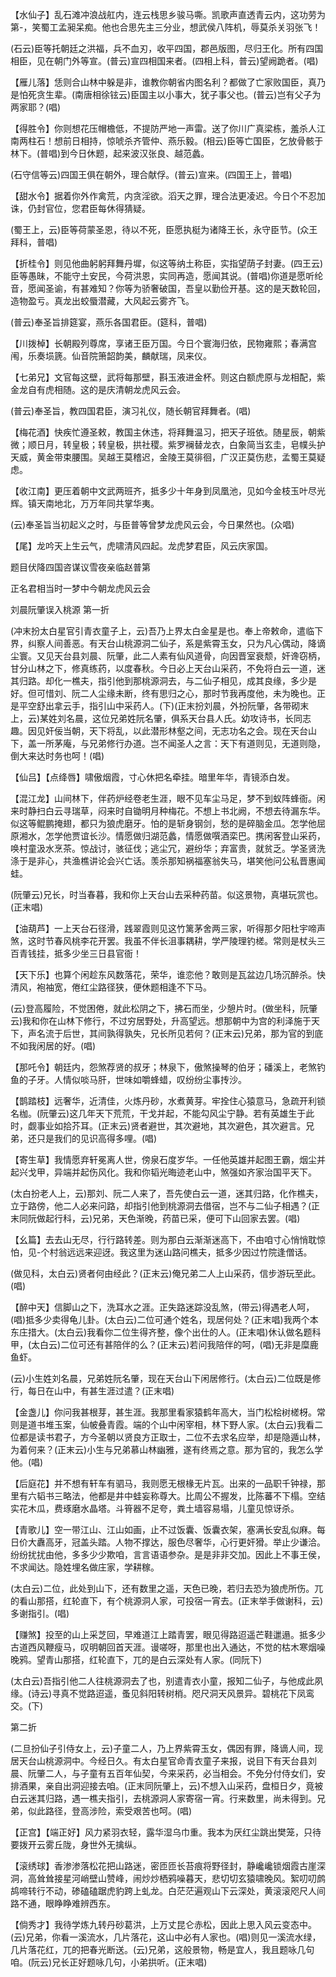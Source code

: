 <!-- { "loadSidebar": true } -->
【水仙子】乱石滩冲浪战舡内，连云栈思乡骏马嘶。凯歌声直透青云内，这功劳为第-，笑蜀工孟昶呆痴。他也合思先主三分业，想武侯八阵机，辱莫杀关羽张飞！

(石云)臣等托朝廷之洪福，兵不血刃，收平四国，郡邑版图，尽归王化。所有四国相臣，见在朝门外等宣。(普云)宣四相国来者。(四相上科，普云)望阙跪者。(唱)

【雁儿落】恁则合山林中躲是非，谁教你朝省内图名利？都做了亡家败国臣，真乃是怕死贪生辈。(南唐相徐铉云)臣国主以小事大，犹子事父也。(普云)岂有父子为两家耶？(唱)

【得胜令】你则想花压帽檐低，不提防严地一声雷。送了你川广真梁栋，羞杀人江南两柱石！想前日相持，惊唬杀齐管仲、燕乐毅。(相云)臣等亡国臣，乞放骨骸于林下。(普唱)到今日休题，起来波汉张良、越范蠡。

(石守信等云)四国王俱在朝外，理合献俘。(普云)宣来。(四国王上，普唱)

【甜水令】据着你外作禽荒，内贪淫欲。滔天之罪，理合法更凌迟。今日个不忍加诛，仍封官位，您君臣每休得猜疑。

(蜀王上，云)臣等荷蒙圣恩，待以不死，臣愿执梃为诸降王长，永守臣节。(众王拜科，普唱)

【折桂令】则见他曲躬躬拜舞丹墀，似这等纳土称臣，实指望荫子封妻。(四王云)臣等愚昧，不能守土安民，今荷洪恩，实同再造，愿闻其说。(普唱)你道是愿听纶音，愿闻圣谕，有甚难知？你等为骄奢破国，吾皇以勤俭开基。这的是天数轮回，造物盈亏。真龙出蛟蜃潜藏，大风起云雾齐飞。

(普云)奉圣旨排筵宴，燕乐各国君臣。(筵科，普唱)

【川拨棹】长朝殿列尊席，享诸王臣万国。今日个寰海归依，民物雍熙；春满宫闱，乐奏埙篪。仙音院箫韶韵美，麟献瑞，凤来仪。

【七弟兄】文官每这壁，武将每那壁，斟玉液进金杯。则这白额虎原与龙相配，紫金龙自有虎相随。这的是庆清朝龙虎风云会。

(普云)奉圣旨，教四国君臣，演习礼仪，随长朝官拜舞者。(唱)

【梅花酒】快疾忙遵圣敕，教国主休违，将拜舞温习，把天子班依。随星辰，朝紫微；顺日月，转皇极；转皇极，拱社稷。紫罗襕替龙衣，白象简当玄圭，皂幞头护天威，黄金带束腰围。吴越王莫稽迟，金陵王莫徘徊，广汉正莫伤悲，孟蜀王莫疑虑。

【收江南】更压着朝中文武两班齐，抵多少十年身到凤凰池，见如今金枝玉叶尽光辉。镇天南地北，万万年同共掌华夷。

(云)奉圣旨当初起义之时，与臣普等曾梦龙虎风云会，今日果然也。(众唱)

【尾】龙吟天上生云气，虎啸清风四起。龙虎梦君臣，风云庆家国。

题目伏降四国咨谋议雪夜亲临赵普第

正名君相当时一梦中今朝龙虎风云会
　




刘晨阮肇误入桃源
第一折

(冲末扮太白星官引青衣童子上，云)吾乃上界太白金星是也。奉上帝敕命，遣临下界，纠察人间善恶。有天台山桃源洞二仙子，系是紫霄玉女，只为凡心偶动，降谪尘寰。又见天台县刘晨、阮肇，此二人素有仙风道骨，向因晋室衰颓，奸谗窃柄，甘分山林之下，修真练药，以度春秋。今日必上天台山采药，不免将白云一道，迷其归路。却化一樵夫，指引他到那桃源洞去，与二仙子相见，成其良缘，多少是好。但可惜刘、阮二人尘缘未断，终有思归之心，那时节我再度他，未为晚也。正是平空舒出拿云手，指引山中采药人。(下)(正末扮刘晨，外扮阮肇，各带砌末上，云)某姓刘名晨，这位兄弟姓阮名肇，俱系天台县人氏。幼攻诗书，长同志趣。因见奸佞当朝，天下将乱，以此潜形林壑之间，无志功名之会。现在天台山下，盖一所茅庵，与兄弟修行办道。岂不闻圣人之言：天下有道则见，无道则隐，倒大来达时务也呵！(唱)

【仙吕】【点绛唇】啸傲烟霞，寸心休把名牵挂。暗里年华，青镜添白发。

【混江龙】山间林下，伴药炉经卷老生涯，眼不见车尘马足，梦不到蚁阵蜂衙。闲来时静扫白云寻瑞草，闷来时自锄明月种梅花。不想上书北阙，不想去待漏东华。似这等鲲鹏掩翅，都只为狼虎磨牙。怕的是斩身钢剑，愁的是碎脑金瓜。怎学他屈原湘水，怎学他贾谊长沙。情愿做归湖范蠡，情愿做噀酒栾巴。携闲客登山采药，唤村童汲水烹茶。惊战讨，骇征伐；逃尘冗，避纷华；弃富贵，就贫乏。学圣贤洗涤于是非心，共渔樵讲论会兴亡话。羡杀那知祸福塞翁失马，堪笑他问公私晋惠闻蛙。

(阮肇云)兄长，时当春暮，我和你上天台山去采种药苗。似这景物，真堪玩赏也。(正末唱)

【油葫芦】一上天台石径滑，践翠霞则见这竹篱茅舍两三家，听得那夕阳杜宇啼声煞，这时节春风桃李花开罢。我虽不伴长沮事耦耕，学严陵理钓槎。常则是杖头三百青钱挂，抵多少坐三日县官衙！

【天下乐】也算个闲趁东风数落花，荣华，谁恋他？敢则是瓦盆边几场沉醉杀。快清风，袍袖宽，倦红尘路径狭，便休题相逢不下马。

(云)登高履险，不觉困倦，就此松阴之下，拂石而坐，少憩片时。(做坐科，阮肇云)我和你在山林下修行，不过穷居野处，升高望远。想那朝中为宫的利泽施于天下，声名流于后世，其间孰得孰失，兄长所见若何？(正末云)兄弟，那为官的到底不如我闲居的好。(唱)

【那吒令】朝廷内，怨煞荐贤的叔牙；林泉下，傲煞操琴的伯牙；磻溪上，老煞钓鱼的子牙。人情似啖马肝，世味如嚼蜂蜡，叹纷纷尘事抟沙。

【鹊踏枝】远奢华，近清佳，火炼丹砂，水煮黄芽。牢拴住心猿意马，急疏开利锁名枷。(阮肇云)这几年天下荒荒，干戈并起，不能勾风尘宁静。若有英雄生于此时，觑事业如拾芥耳。(正末云)贤者避世，其次避地，其次避色，其次避言。兄弟，还只是我们的见识高得多哩。(唱)

【寄生草】我情愿弃轩冕离人世，傍泉石度岁华。一任他英雄并起图王霸，烟尘并起兴戈甲，异端并起伤风化。我和你韬光晦迹老山中，煞强如齐家治国平天下。

(太白扮老人上，云)那刘、阮二人来了，吾先使白云一道，迷其归路，化作樵夫，立于路傍，他二人必来问路，却指引他到桃源洞去借宿，岂不与二仙子相遇？(正末同阮做起行科，云)兄弟，天色渐晚，药苗已采，便可下山回家去罢。(唱)

【幺篇】去去山无尽，行行路转差。则为那白云渐渐迷高下，不由咱寸心悄悄耽惊怕，见-个村翁远远来迎迓。我这里为迷山路问樵夫，抵多少因过竹院逢僧话。

(做见科，太白云)贤者何由经此？(正末云)俺兄弟二人上山采药，信步游玩至此。(唱)

【醉中天】信脚山之下，洗耳水之涯。正失路迷踪没乱煞，(带云)得遇老人呵，(唱)抵多少卖得龟儿卦。(太白云)二位可通个姓名，现居何处？(正末唱)我两个本东庄措大。(太白云)我看你二位生得齐整，像个出仕的人。(正末唱)休认做名题科甲，(太白云)二位可还有甚陪伴的么？(正末云)若问我陪伴的呵，(唱)无非是糜鹿鱼虾。

(云)小生姓刘名晨，兄弟姓阮名肇，现在天台山下闲居修行。(太白云)二位既是修行，每日在山中，有甚生涯过遣？(正末唱)

【金盏儿】你问我甚根芽，甚生涯。我那里看家猿鹤年高大，当门松桧树槎枒。常则是道书堆玉案，仙帔叠青霞。端的个山中闲宰相，林下野人家。(太白云)我看二位都是读书君子，方今圣朝以贤良方正取士，二位不去求名应举，却是隐遁山林，为着何来？(正末云)小生与兄弟慕山林幽雅，遂有终焉之意。那为官的，我怎么学他。(唱)

【后庭花】并不想有轩车有驷马，我则愿无根椽无片瓦。出来的一品职千钟禄，那里有六韬书三略法，他都是井中蛙妄称尊大。比周公不握发，比陈蕃不下榻。空结实花木瓜，费琢磨水晶塔。斗筲器不足夸，粪土墙容易塌，儿童见惊讶杀。

【青歌儿】空一带江山、江山如画，止不过饭囊、饭囊衣架，塞满长安乱似麻。每日价大纛高牙，冠盖头踏。人物不撑达，服色尽奢华，心行更奸猾。举止少谦洽。纷纷扰扰由他，多多少少欺咱，言言语语参杂。是是非非交加。因此上不事王侯，不求闻达。隐姓埋名做庄家，学耕稼。

(太白云)二位，此处到山下，还有数里之遥，天色已晚，若归去恐为狼虎所伤。兀的看山那搭，红轮直下，有个桃源洞人家，可投宿一宵去。(正末举手做谢科，云)多谢指引。(唱)

【赚煞】投至的山上采芝回，早难道江上踏青罢，眼见得路迢遥芒鞋邋遢。抵多少古道西风鞭瘦马，叹明朝回首天涯。谩嗟呀，那里也出入通达，不觉的枯木寒烟噪晚鸦。望青山那搭，红轮直下，兀的是白云深处有人家。(同阮下)

(太白云)吾指引他二人往桃源洞去了也，别遣青衣小童，报知二仙子，与他成此夙缘。(诗云)寻真不觉路迢遥，蚤见斜阳转树梢。咫尺洞天风景异。碧桃花下凤鸾交。(下)


第二折

(二旦扮仙子引侍女上，云)子童二人，乃上界紫霄玉女，偶因有罪，降谪人间，现居天台山桃源洞中。今经日久。有太白星官命青衣童子来报，说目下有天台县刘晨、阮肇二人，与子童有五百年仙契，今来采药，必当相会。不免分付侍女们，安排酒果，亲自出洞迎接去咱。(正末同阮肇上，云)不想入山采药，盘桓日夕，竟被白云迷其归路，遇一樵夫指引，去桃源洞人家寄宿一宵。行来数里，尚未得到。兄弟，似此路径，登高涉险，索受艰苦也呵。(唱)

【正宫】【端正好】风力紧羽衣轻，露华湿乌巾重。我本为厌红尘跳出樊笼，只待要拨开云雾丘陇，身世外无擒纵。

【滚绣球】香渗渗落松花把山路迷，密匝匝长苔痕将野径封，静巉巉锁烟霞古崖深洞，高耸耸接星河峭壁山赞峰，闹炒炒栖鸦噪暮天，悲切切玄猿啸晚风。絮叨叨鹧鸪啼转行不动，碜磕磕踞虎豹跨上虬龙。白茫茫遍观山下云深处，黄滚滚咫尺人间路不通，眼睁睁难辨西东。

【倘秀才】我待学炼九转丹砂葛洪，上万丈昆仑赤松，因此上思入风云变态中。(云)兄弟，你看一溪流水，几片落花，这山中必有人家也。(唱)则见一溪流水绿，几片落花红，兀的把春光断送。(云)兄弟，这般景物，畅是宜人，我且题咏几句咱。(阮云)兄长正好题咏几句，小弟拱听。(正末唱)

